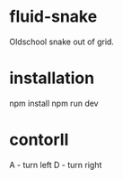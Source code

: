 # fluid-snake

Oldschool snake out of grid.

# installation

npm install
npm run dev

# contorll

A - turn left
D - turn right
